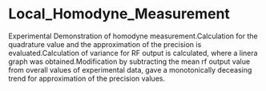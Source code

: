 # Local_Homodyne_Measurement
Experimental Demonstration of homodyne measurement.Calculation for the quadrature value and the approximation of the precision is evaluated.Calculation of variance for RF output is calculated, where a linera graph was obtained.Modification by subtracting the mean rf output value from overall values of experimental data, gave a monotonically deceasing trend for approximation of the precision values. 
